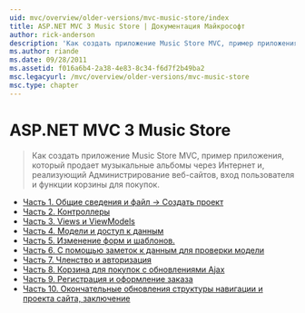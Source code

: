 ```yaml
---
uid: mvc/overview/older-versions/mvc-music-store/index
title: ASP.NET MVC 3 Music Store | Документация Майкрософт
author: rick-anderson
description: 'Как создать приложение Music Store MVC, пример приложения, который продает музыкальные альбомы через Интернет и, реализующий сайта администрирования, пользователя входа в систему...'
ms.author: riande
ms.date: 09/28/2011
ms.assetid: f016a6b4-2a38-4e83-8c34-f6d7f2b49ba2
msc.legacyurl: /mvc/overview/older-versions/mvc-music-store
msc.type: chapter
---
```

<a name="aspnet-mvc-3-music-store"></a>ASP.NET MVC 3 Music Store
====================
> Как создать приложение Music Store MVC, пример приложения, который продает музыкальные альбомы через Интернет и, реализующий Администрирование веб-сайтов, вход пользователя и функции корзины для покупок.


- [Часть 1. Общие сведения и файл -> Создать проект](mvc-music-store-part-1.md)
- [Часть 2. Контроллеры](mvc-music-store-part-2.md)
- [Часть 3. Views и ViewModels](mvc-music-store-part-3.md)
- [Часть 4. Модели и доступ к данным](mvc-music-store-part-4.md)
- [Часть 5. Изменение форм и шаблонов.](mvc-music-store-part-5.md)
- [Часть 6. С помощью заметок к данным для проверки модели](mvc-music-store-part-6.md)
- [Часть 7. Членство и авторизация](mvc-music-store-part-7.md)
- [Часть 8. Корзина для покупок с обновлениями Ajax](mvc-music-store-part-8.md)
- [Часть 9. Регистрация и оформление заказа](mvc-music-store-part-9.md)
- [Часть 10. Окончательные обновления структуры навигации и проекта сайта, заключение](mvc-music-store-part-10.md)
